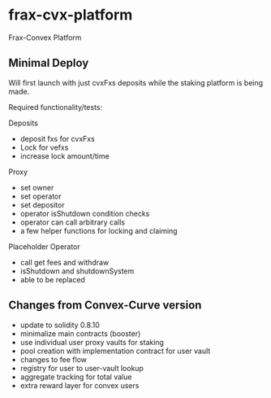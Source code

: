 # frax-cvx-platform
Frax-Convex Platform

## Minimal Deploy
Will first launch with just cvxFxs deposits while the staking platform is being made.

Required functionality/tests:

Deposits
- deposit fxs for cvxFxs
- Lock for vefxs
- increase lock amount/time

Proxy
- set owner
- set operator
- set depositor
- operator isShutdown condition checks
- operator can call arbitrary calls
- a few helper functions for locking and claiming

Placeholder Operator
- call get fees and withdraw
- isShutdown and shutdownSystem
- able to be replaced


## Changes from Convex-Curve version
- update to solidity 0.8.10
- minimalize main contracts (booster)
- use individual user proxy vaults for staking
- pool creation with implementation contract for user vault
- changes to fee flow
- registry for user to user-vault lookup
- aggregate tracking for total value
- extra reward layer for convex users